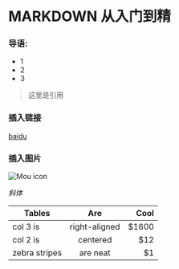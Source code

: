 # MARKDOWN 从入门到精
### 导语:
* 1
* 2
* 3

>这里是引用

### 插入链接
[baidu](http://baidu.com)
### 插入图片
![Mou icon](http://i.imgur.com/EP6Qxic.gif)

*斜体*

| Tables        | Are           | Cool  |
| ------------- |:-------------:| -----:|
| col 3 is      | right-aligned | $1600 |
| col 2 is      | centered      |   $12 |
| zebra stripes | are neat      |    $1 |